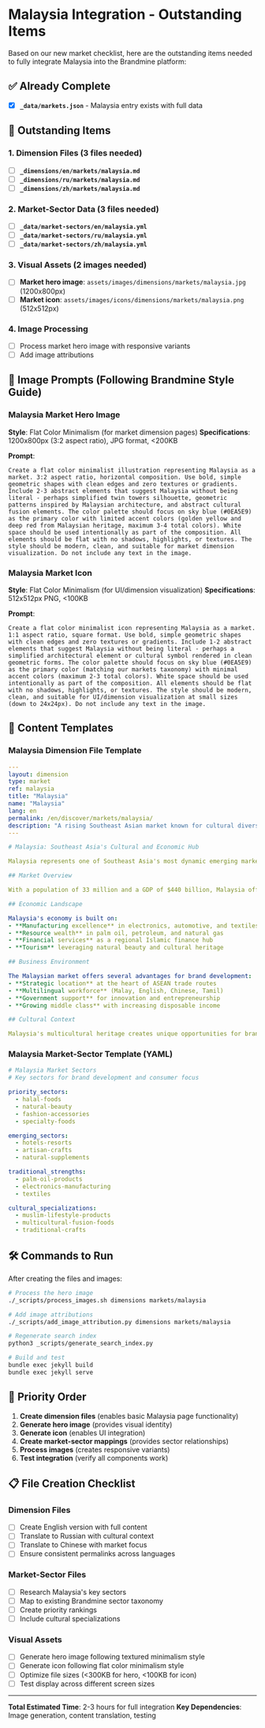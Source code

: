 # Malaysia Integration - Outstanding Items

Based on our new market checklist, here are the outstanding items needed to fully integrate Malaysia into the Brandmine platform:

## ✅ Already Complete
- [x] **`_data/markets.json`** - Malaysia entry exists with full data

## 🔲 Outstanding Items

### 1. Dimension Files (3 files needed)
- [ ] **`_dimensions/en/markets/malaysia.md`**
- [ ] **`_dimensions/ru/markets/malaysia.md`**
- [ ] **`_dimensions/zh/markets/malaysia.md`**

### 2. Market-Sector Data (3 files needed)
- [ ] **`_data/market-sectors/en/malaysia.yml`**
- [ ] **`_data/market-sectors/ru/malaysia.yml`**
- [ ] **`_data/market-sectors/zh/malaysia.yml`**

### 3. Visual Assets (2 images needed)
- [ ] **Market hero image**: `assets/images/dimensions/markets/malaysia.jpg` (1200x800px)
- [ ] **Market icon**: `assets/images/icons/dimensions/markets/malaysia.png` (512x512px)

### 4. Image Processing
- [ ] Process market hero image with responsive variants
- [ ] Add image attributions

## 🎨 Image Prompts (Following Brandmine Style Guide)

### Malaysia Market Hero Image
**Style**: Flat Color Minimalism (for market dimension pages)
**Specifications**: 1200x800px (3:2 aspect ratio), JPG format, <200KB

**Prompt**:
```
Create a flat color minimalist illustration representing Malaysia as a market. 3:2 aspect ratio, horizontal composition. Use bold, simple geometric shapes with clean edges and zero textures or gradients. Include 2-3 abstract elements that suggest Malaysia without being literal - perhaps simplified twin towers silhouette, geometric patterns inspired by Malaysian architecture, and abstract cultural fusion elements. The color palette should focus on sky blue (#0EA5E9) as the primary color with limited accent colors (golden yellow and deep red from Malaysian heritage, maximum 3-4 total colors). White space should be used intentionally as part of the composition. All elements should be flat with no shadows, highlights, or textures. The style should be modern, clean, and suitable for market dimension visualization. Do not include any text in the image.
```

### Malaysia Market Icon
**Style**: Flat Color Minimalism (for UI/dimension visualization)
**Specifications**: 512x512px PNG, <100KB

**Prompt**:
```
Create a flat color minimalist icon representing Malaysia as a market. 1:1 aspect ratio, square format. Use bold, simple geometric shapes with clean edges and zero textures or gradients. Include 1-2 abstract elements that suggest Malaysia without being literal - perhaps a simplified architectural element or cultural symbol rendered in clean geometric forms. The color palette should focus on sky blue (#0EA5E9) as the primary color (matching our markets taxonomy) with minimal accent colors (maximum 2-3 total colors). White space should be used intentionally as part of the composition. All elements should be flat with no shadows, highlights, or textures. The style should be modern, clean, and suitable for UI/dimension visualization at small sizes (down to 24x24px). Do not include any text in the image.
```

## 📝 Content Templates

### Malaysia Dimension File Template
```yaml
---
layout: dimension
type: market
ref: malaysia
title: "Malaysia"
name: "Malaysia"
lang: en
permalink: /en/discover/markets/malaysia/
description: "A rising Southeast Asian market known for cultural diversity, manufacturing, and regional trade leadership."
---

# Malaysia: Southeast Asia's Cultural and Economic Hub

Malaysia represents one of Southeast Asia's most dynamic emerging markets, combining rich cultural diversity with strong economic fundamentals and strategic regional positioning.

## Market Overview

With a population of 33 million and a GDP of $440 billion, Malaysia offers a unique blend of developed infrastructure and emerging market opportunities. The country's multicultural society—combining Malay, Chinese, and Indian influences—creates a sophisticated consumer base with diverse preferences and strong purchasing power.

## Economic Landscape

Malaysia's economy is built on:
- **Manufacturing excellence** in electronics, automotive, and textiles
- **Resource wealth** in palm oil, petroleum, and natural gas
- **Financial services** as a regional Islamic finance hub
- **Tourism** leveraging natural beauty and cultural heritage

## Business Environment

The Malaysian market offers several advantages for brand development:
- **Strategic location** at the heart of ASEAN trade routes
- **Multilingual workforce** (Malay, English, Chinese, Tamil)
- **Government support** for innovation and entrepreneurship
- **Growing middle class** with increasing disposable income

## Cultural Context

Malaysia's multicultural heritage creates unique opportunities for brands that can navigate and celebrate diversity. The fusion of traditional values with modern aspirations makes it an ideal testing ground for brands seeking to understand complex Asian consumer preferences.
```

### Malaysia Market-Sector Template (YAML)
```yaml
# Malaysia Market Sectors
# Key sectors for brand development and consumer focus

priority_sectors:
  - halal-foods
  - natural-beauty
  - fashion-accessories
  - specialty-foods

emerging_sectors:
  - hotels-resorts
  - artisan-crafts
  - natural-supplements

traditional_strengths:
  - palm-oil-products
  - electronics-manufacturing
  - textiles

cultural_specializations:
  - muslim-lifestyle-products
  - multicultural-fusion-foods
  - traditional-crafts
```

## 🛠️ Commands to Run

After creating the files and images:

```bash
# Process the hero image
./_scripts/process_images.sh dimensions markets/malaysia

# Add image attributions
./_scripts/add_image_attribution.py dimensions markets/malaysia

# Regenerate search index
python3 _scripts/generate_search_index.py

# Build and test
bundle exec jekyll build
bundle exec jekyll serve
```

## 🎯 Priority Order

1. **Create dimension files** (enables basic Malaysia page functionality)
2. **Generate hero image** (provides visual identity)
3. **Generate icon** (enables UI integration)
4. **Create market-sector mappings** (provides sector relationships)
5. **Process images** (creates responsive variants)
6. **Test integration** (verify all components work)

## 📋 File Creation Checklist

### Dimension Files
- [ ] Create English version with full content
- [ ] Translate to Russian with cultural context
- [ ] Translate to Chinese with market focus
- [ ] Ensure consistent permalinks across languages

### Market-Sector Files
- [ ] Research Malaysia's key sectors
- [ ] Map to existing Brandmine sector taxonomy
- [ ] Create priority rankings
- [ ] Include cultural specializations

### Visual Assets
- [ ] Generate hero image following textured minimalism style
- [ ] Generate icon following flat color minimalism style
- [ ] Optimize file sizes (<300KB for hero, <100KB for icon)
- [ ] Test display across different screen sizes

---

**Total Estimated Time**: 2-3 hours for full integration
**Key Dependencies**: Image generation, content translation, testing